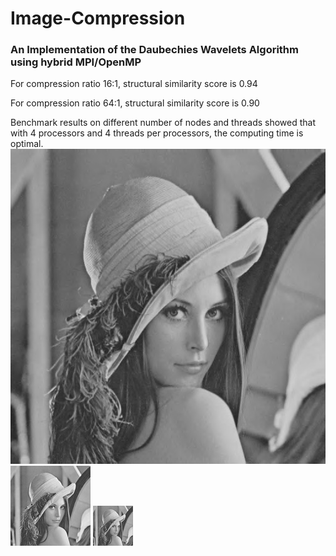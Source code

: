 # Image-Compression
### An Implementation of the Daubechies Wavelets Algorithm using hybrid MPI/OpenMP
For compression ratio 16:1, structural similarity score is 0.94

For compression ratio 64:1, structural similarity score is 0.90

Benchmark results on different number of nodes and threads showed that with 4 processors and 4 threads per processors, the computing time is optimal. 
![Image](lenna1.jpg)
![Image](lenna16.jpg)
![Image](lenna64.jpg)
